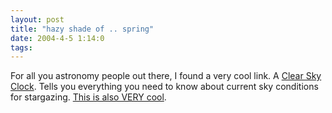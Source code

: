 ```yaml
---
layout: post
title: "hazy shade of .. spring"
date: 2004-4-5 1:14:0
tags: 
---
```


For all you astronomy people out there, I found a very cool link. A [Clear Sky Clock][1]. Tells you everything you need to know about current sky conditions for stargazing. [This is also VERY cool][2].




   [1]: http://cleardarksky.com/c/Monctonkey.html
   [2]: http://cleardarksky.com/lp/Monctonlp.html
